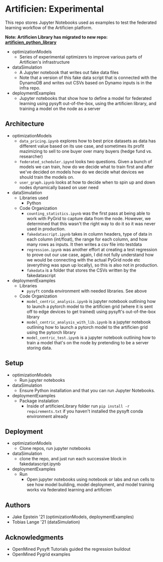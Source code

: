 # Artificien: Experimental

This repo stores Jupyter Notebooks used as examples to test the federated learning workflow of the Artificien platform.

**Note: Artificien Library has migrated to new repo: [artificien_python_library](https://github.com/dartmouth-cs98/artificien_python_library)**
* optimizationModels
    * Series of experimental optimizers to improve various parts of Artificien's infrastructure
* dataSimulation
    * A Jupyter notebook that writes out fake data files
    * Note that a version of this fake data script that is connected with the DynamoDB and writes out CSVs based on Dynamo inputs is in the infra repo. 
* deploymentExamples
   * Jupyter notebooks that show how to define a model for federated learning using pysyft out-of-the-box, using the artificien library, and training a model on the node as a server
## Architecture
* optimizationModels
    * `data_pricing.ipynb` explores how to best price datasets as data has different value based on its use case, and sometimes its profit mazimizing to sell to one buyer over many buyers (hedge fund vs. researcher)
    * `federated_scheduler.ipynd` looks two questions. Given a bunch of models we can train, how do we decide what to train first and after we've decided on models how do we decide what devices we should train the models on.
    * `user_graph.ipynb` looks at how to decide when to spin up and down nodes dynamically based on user need
* dataSimulation
    * Libraries used
        * Python
    * Code Organization
        * `counting_statistics.ipynb` was the first pass at being able to work with PyGrid to capture data from the node. However, we determined that this wasn't the right way to do it so it was never used in production.
        * `fakedatascript.ipynb` takes in column headers, type of data in each column (int/float), the range for each column, and how many rows as inputs. It then writes a csv file into testdata
        * `regression.ipynb` was another effort at creating a test regression to prove out our use case, again, I did not fully understand how we would be connecting with the actual PyGrid node etc (everything was spun up locally), so this is also not in production.
        * `fakedata` is a folder that stores the CSVs written by the fakedatascript
* deploymentExamples
    * Libraries
        * `pysyft` conda environment with needed libraries. See above
    * Code Organization
        * `model_centric_analysis.ipynb` is jupyter notebook outlining how to launch a pytorch model to the artificien grid (where it is sent off to edge devices to get trained) using pysyft's out-of-the-box library
        * `model_centric_analysis_with_lib.ipynb` is a jupyter notebook outlining how to launch a pytorch model to the artificien grid using the pytorch library
        * `model_centric_test.ipynb` is a jupyter notebook outlining how to train a model that's on the node by pretending to be a server storing data.


## Setup
* optimizationModels
    * Run jupyter notebooks
* dataSimulation
    * Ensure Python installation and that you can run Jupyter Notebooks.
* deploymentExamples
    * Package instalation
        * Inside of artificienLibrary folder run `pip install -r requirements.txt` if you haven't installed the pysyft conda environment already
## Deployment
* optimizationModels
    * Clone repos, run jupyter notebooks
* dataSimulation
    * clone the repo, and just run each successive block in fakedatascript.ipynb
* deploymentExamples
    * Run
        * Open jupyter notebooks using notebook or labs and run cells to see how model building, model deployment, and model training works via federated learning and artificien

## Authors

* Jake Epstein '21 (optimizationModels, deploymentExamples)
* Tobias Lange '21 (dataSimulation)

## Acknowledgments

* OpenMined Pysyft Tutorials guided the regression buildout
* OpenMined Pygrid examples 
